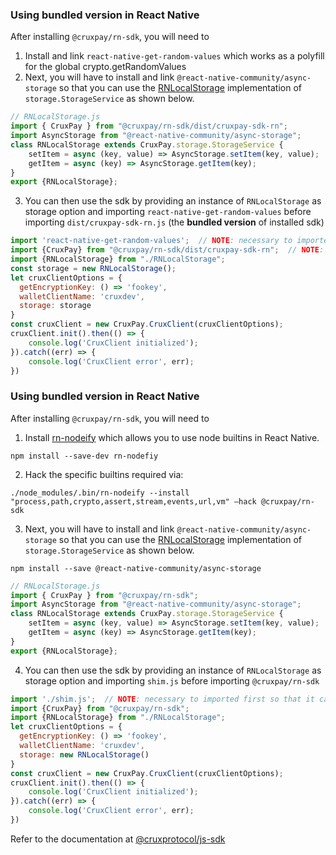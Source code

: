### Using bundled version in React Native

After installing `@cruxpay/rn-sdk`, you will need to 
1. Install and link  `react-native-get-random-values` which works as a polyfill for the global crypto.getRandomValues
2. Next, you will have to install and link `@react-native-community/async-storage` so that you can use the [RNLocalStorage](https://gist.github.com/mascot6699/8a1a3cf2afa411f643fe9ec1bab3e9c2) implementation of `storage.StorageService` as shown below.

```javascript
// RNLocalStorage.js
import { CruxPay } from "@cruxpay/rn-sdk/dist/cruxpay-sdk-rn";
import AsyncStorage from "@react-native-community/async-storage";
class RNLocalStorage extends CruxPay.storage.StorageService {
    setItem = async (key, value) => AsyncStorage.setItem(key, value);
    getItem = async (key) => AsyncStorage.getItem(key);
}
export {RNLocalStorage};
```

3. You can then use the sdk by providing an instance of `RNLocalStorage` as storage option and importing `react-native-get-random-values` before importing `dist/cruxpay-sdk-rn.js` (the **bundled version** of installed sdk)

```javascript
import 'react-native-get-random-values';  // NOTE: necessary to imported first so that it can polyfill global crypto.getRandomValues
import {CruxPay} from "@cruxpay/rn-sdk/dist/cruxpay-sdk-rn";  // NOTE: this is from dist folder
import {RNLocalStorage} from "./RNLocalStorage";
const storage = new RNLocalStorage();
let cruxClientOptions = {
  getEncryptionKey: () => 'fookey',
  walletClientName: 'cruxdev',
  storage: storage
}
const cruxClient = new CruxPay.CruxClient(cruxClientOptions);
cruxClient.init().then(() => {
    console.log('CruxClient initialized');
}).catch((err) => {
    console.log('CruxClient error', err);
})
```

### Using bundled version in React Native

After installing `@cruxpay/rn-sdk`, you will need to 
1. Install [rn-nodeify](https://www.npmjs.com/package/rn-nodeify) which allows you to use node builtins in React Native.
```
npm install --save-dev rn-nodefiy
```
2. Hack the specific builtins required via:
```
./node_modules/.bin/rn-nodeify --install "process,path,crypto,assert,stream,events,url,vm" —hack @cruxpay/rn-sdk
```
3. Next, you will have to install and link `@react-native-community/async-storage` so that you can use the [RNLocalStorage](https://gist.github.com/mascot6699/8a1a3cf2afa411f643fe9ec1bab3e9c2) implementation of `storage.StorageService` as shown below.
```
npm install --save @react-native-community/async-storage
```

```javascript
// RNLocalStorage.js
import { CruxPay } from "@cruxpay/rn-sdk";
import AsyncStorage from "@react-native-community/async-storage";
class RNLocalStorage extends CruxPay.storage.StorageService {
    setItem = async (key, value) => AsyncStorage.setItem(key, value);
    getItem = async (key) => AsyncStorage.getItem(key);
}
export {RNLocalStorage};
```

4. You can then use the sdk by providing an instance of `RNLocalStorage` as storage option and importing `shim.js` before importing `@cruxpay/rn-sdk`

```javascript
import './shim.js';  // NOTE: necessary to imported first so that it can polyfill the node builtins
import {CruxPay} from "@cruxpay/rn-sdk";
import {RNLocalStorage} from "./RNLocalStorage";
let cruxClientOptions = {
  getEncryptionKey: () => 'fookey',
  walletClientName: 'cruxdev',
  storage: new RNLocalStorage()
}
const cruxClient = new CruxPay.CruxClient(cruxClientOptions);
cruxClient.init().then(() => {
    console.log('CruxClient initialized');
}).catch((err) => {
    console.log('CruxClient error', err);
})
```

Refer to the documentation at [@cruxprotocol/js-sdk](https://github.com/cruxprotocol/js-sdk)
